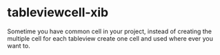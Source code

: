 # tableviewcell-xib
Sometime you have common cell in your project, instead of creating the multiple cell for each tableview create one cell and used where ever you want to.
